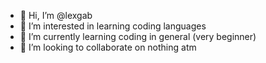 - 👋 Hi, I’m @lexgab
- 👀 I’m interested in learning coding languages
- 🌱 I’m currently learning coding in general (very beginner) 
- 💞️ I’m looking to collaborate on nothing atm


<!---
lexgab/lexgab is a ✨ special ✨ repository because its `README.md` (this file) appears on your GitHub profile.
You can click the Preview link to take a look at your changes.
--->
